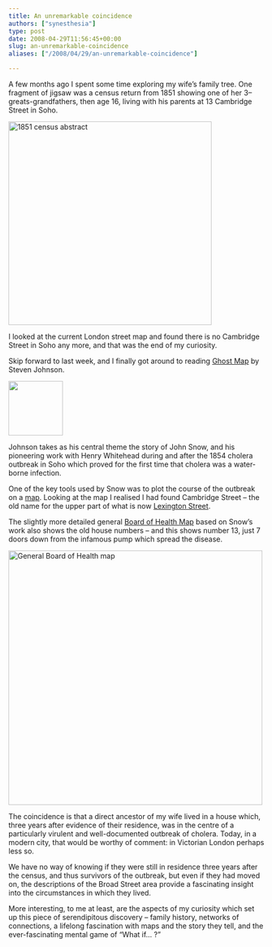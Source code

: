 ```yaml
---
title: An unremarkable coincidence
authors: ["synesthesia"]
type: post
date: 2008-04-29T11:56:45+00:00
slug: an-unremarkable-coincidence 
aliases: ["/2008/04/29/an-unremarkable-coincidence"]

---
```

A few months ago I spent some time exploring my wife’s family tree. One fragment of jigsaw was a census return from 1851 showing one of her 3–greats-grandfathers, then age 16, living with his parents at 13 Cambridge Street in Soho.

<a href="https://www.synesthesia.co.uk/blog/archives/2008/04/29/an-unremarkable-coincidence/1851-census-abstract/" rel="attachment wp-att-1152" title="1851 census abstract"><img src="https://www.synesthesia.co.uk/blog/wp-content/uploads/2008/04/1851-fisher-002.jpg" alt="1851 census abstract" width="400" /></a>

I looked at the current London street map and found there is no Cambridge Street in Soho any more, and that was the end of my curiosity.

Skip forward to last week, and I finally got around to reading [Ghost Map][1] by Steven Johnson.

[<img src="https://ecx.images-amazon.com/images/I/511I-kR7rxL._SL160_.jpg" class="floatleftmargin" width="107" />][2]

Johnson takes as his central theme the story of John Snow, and his pioneering work with Henry Whitehead during and after the 1854 cholera outbreak in Soho which proved for the first time that cholera was a water-borne infection.

One of the key tools used by Snow was to plot the course of the outbreak on a [map][3]. Looking at the map I realised I had found Cambridge Street – the old name for the upper part of what is now [Lexington Street][4].

The slightly more detailed general [Board of Health Map][5] based on Snow’s work also shows the old house numbers – and this shows number 13, just 7 doors down from the infamous pump which spread the disease.

<a href="https://www.synesthesia.co.uk/blog/archives/2008/04/29/an-unremarkable-coincidence/general-board-of-health-map/" rel="attachment wp-att-1153" title="General Board of Health map"><img src="https://www.synesthesia.co.uk/blog/wp-content/uploads/2008/04/broadstreet-gbhmap.jpg" alt="General Board of Health map" width="500" /></a>

The coincidence is that a direct ancestor of my wife lived in a house which, three years after evidence of their residence, was in the centre of a particularly virulent and well-documented outbreak of cholera. Today, in a modern city, that would be worthy of comment: in Victorian London perhaps less so.

We have no way of knowing if they were still in residence three years after the census, and thus survivors of the outbreak, but even if they had moved on, the descriptions of the Broad Street area provide a fascinating insight into the circumstances in which they lived.

More interesting, to me at least, are the aspects of my curiosity which set up this piece of serendipitous discovery – family history, networks of connections, a lifelong fascination with maps and the story they tell, and the ever-fascinating mental game of “What if… ?”

 [1]: https://www.amazon.co.uk/o/ASIN/0141029366/202-9794534-0950215?SubscriptionId=1N9AHEAQ2F6SVD97BE02
 [2]: https://www.amazon.co.uk/gp/redirect.html%3FASIN=0141029366%26tag=fivegocrazyinmid%26lcode=xm2%26cID=2025%26ccmID=165953%26location=/o/ASIN/0141029366%253FSubscriptionId=1N9AHEAQ2F6SVD97BE02
 [3]: https://www.ph.ucla.edu/epi/snow/snowmap1_1854_lge.htm
 [4]: https://maps.google.com/maps/ms?ie=UTF8&hl=en&msa=0&msid=114870744536353390965.00044c02bb06d216f6039&z=17
 [5]: https://www.matrix.msu.edu/~johnsnow/images/online_companion/chapter_images/fig11-6.jpg